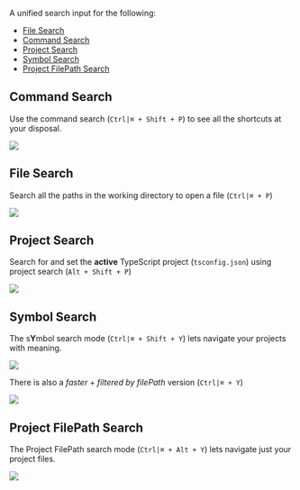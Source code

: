 
A unified search input for the following:

* [File Search](#file-search)
* [Command Search](#command-search)
* [Project Search](#project-search)
* [Symbol Search](#symbol-search)
* [Project FilePath Search](#project-filepath-search)

## Command Search

Use the command search (`Ctrl|⌘ + Shift + P`) to see all the shortcuts at your disposal.

![](https://raw.githubusercontent.com/alm-tools/alm-tools.github.io/master/screens/commandSearch.gif)

## File Search
Search all the paths in the working directory to open a file (`Ctrl|⌘ + P`)

![](https://raw.githubusercontent.com/alm-tools/alm-tools.github.io/master/screens/omnisearch.gif)

## Project Search

Search for and set the **active** TypeScript project (`tsconfig.json`) using project search (`Alt + Shift + P`)

![](https://raw.githubusercontent.com/alm-tools/alm-tools.github.io/master/screens/projectSearch.gif)

## Symbol Search

The s**Y**mbol search mode (`Ctrl|⌘ + Shift + Y`) lets navigate your projects with meaning.

![](https://raw.githubusercontent.com/alm-tools/alm-tools.github.io/master/screens/symbolSearchProject.gif)

There is also a *faster* + *filtered by filePath* version (`Ctrl|⌘ + Y`)

![](https://raw.githubusercontent.com/alm-tools/alm-tools.github.io/master/screens/symbolSearch.gif)

## Project FilePath Search

The Project FilePath search mode (`Ctrl|⌘ + Alt + Y`) lets navigate just your project files.

![](https://raw.githubusercontent.com/alm-tools/alm-tools.github.io/master/screens/filesPathsInProject.png)

